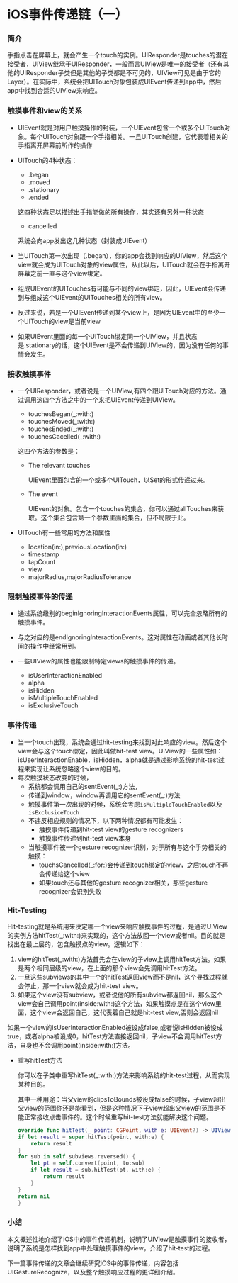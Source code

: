 # iOS事件传递链（一）

### 简介

手指点击在屏幕上，就会产生一个touch的实例。UIResponder是touches的潜在接受者，UIView继承于UIResponder，一般而言UIView是唯一的接受者（还有其他的UIResponder子类但是其他的子类都是不可见的，UIView可见是由于它的Layer）。在实际中，系统会把UITouch对象包装成UIEvent传递到app中，然后app中找到合适的UIView来响应。

### 触摸事件和view的关系
+ UIEvent就是对用户触摸操作的封装，一个UIEvent包含一个或多个UITouch对象。每个UITouch对象跟一个手指相关。一旦UITouch创建，它代表着相关的手指离开屏幕前所作的操作
+ UITouch的4种状态：
	+ .began
	+ .moved
	+ .stationary
	+ .ended

	这四种状态足以描述出手指能做的所有操作，其实还有另外一种状态
	
	+ cancelled

	系统会向app发出这几种状态（封装成UIEvent）
+  	当UITouch第一次出现（.began），你的app会找到响应的UIView，然后这个view就会成为UITouch对象的view属性，从此以后，UITouch就会在手指离开屏幕之前一直与这个view绑定。
+   组成UIEvent的UITouches有可能与不同的view绑定，因此，UIEvent会传递到与组成这个UIEvent的UITouches相关的所有view。
+   反过来说，若是一个UIEvent传递到某个view上，是因为UIEvent中的至少一个UITouch的view是当前view
+   如果UIEvent里面的每一个UITouch绑定同一个UIView，并且状态是.stationary的话，这个UIEvent是不会传递到UIView的，因为没有任何的事情会发生。


### 接收触摸事件
+ 一个UIResponder，或者说是一个UIView,有四个跟UITouch对应的方法。通过调用这四个方法之中的一个来把UIEvent传递到UIView。

	+ touchesBegan(_:with:)
	+ touchesMoved(_:with:)
	+ touchesEnded(_:with:)
	+ touchesCacelled(_:with:)

	这四个方法的参数是：
	
	+ The relevant touches

		UIEvent里面包含的一个或多个UITouch，以Set的形式传递过来。
	
	+ The event
	
		UIEvent的对象。包含一个touches的集合，你可以通过allTouches来获取。这个集合包含第一个参数里面的集合，但不局限于此。

+ UITouch有一些常用的方法和属性

	+ location(in:),previousLocation(in:)
	+ timestamp
	+ tapCount
	+ view
	+ majorRadius,majorRadiusTolerance

### 限制触摸事件的传递
+ 通过系统级别的beginIgnoringInteractionEvents属性，可以完全忽略所有的触摸事件。

+ 与之对应的是endIgnoringInteractionEvents。这对属性在动画或者其他长时间的操作中经常用到。

+ 一些UIView的属性也能限制特定views的触摸事件的传递。

	+ isUserInteractionEnabled
	+ alpha
	+ isHidden
	+ isMultipleTouchEnabled
	+ isExclusiveTouch

### 事件传递
+ 当一个touch出现，系统会通过hit-testing来找到对此响应的view。然后这个view会与这个touch绑定，因此叫做hit-test view。UIView的一些属性如：isUserInteractionEnable，isHidden，alpha就是通过影响系统的hit-test过程来实现让系统忽略这个view的目的。
+ 每次触摸状态改变的时候，
	+ 系统都会调用自己的sentEvent(_:)方法，
	+ 传递到window，window再调用它的sentEvent(_:)方法
	+ 触摸事件第一次出现的时候，系统会考虑```isMultipleTouchEnabled```以及```isExclusiceTouch```
	+ 不违反相应规则的情况下，以下两种情况都有可能发生：
		+ 触摸事件传递到hit-test view的gesture recognizers
		+ 触摸事件传递到hit-test view本身
	+ 当触摸事件被一个gesture recognizer识别，对于所有与这个手势相关的触摸：
		+ touchsCancelled(_:for:)会传递到touch绑定的view，之后touch不再会传递给这个view
		+ 如果touch还与其他的gesture recognizer相关，那些gesture recognizer会识别失败

### Hit-Testing
Hit-testing就是系统用来决定哪一个view来响应触摸事件的过程，是通过UIView的实例方法hitTest(_:with:)来实现的，这个方法放回一个view或者nil。目的就是找出在最上层的，包含触摸点的view。逻辑如下：

1. view的hitTest(_:with:)方法首先会在view的子view上调用hitTest方法。如果是两个相同层级的view，在上面的那个view会先调用hitTest方法。
1. 一旦这些subviews的其中一个的hitTest返回view而不是nil，这个寻找过程就会停止，那一个view就会成为hit-test view。
2. 如果这个view没有subview，或者说他的所有subview都返回nil，那么这个view会自己调用point(inside:with:)这个方法，如果触摸点是在这个view里面，这个view会返回自己，这代表着自己就是hit-test view,否则会返回nil

如果一个view的isUserInteractionEnabled被设成false,或者说isHidden被设成true，或者alpha被设成0，hitTest方法直接返回nil，子view不会调用hitTest方法，自身也不会调用point(inside:with:)方法。

+ 重写hitTest方法

	你可以在子类中重写hitTest(_:with:)方法来影响系统的hit-test过程，从而实现某种目的。
	
	其中一种用途：当父view的clipsToBounds被设成false的时候，子view超出父view的范围你还是能看到，但是这种情况下子view超出父view的范围是不能正常接收点击事件的。这个时候重写hit-test方法就能解决这个问题。
	
	```Swift
	override func hitTest(_ point: CGPoint, with e: UIEvent?) -> UIView? {
    if let result = super.hitTest(point, with:e) {
        return result
    }
    for sub in self.subviews.reversed() {
        let pt = self.convert(point, to:sub)
        if let result = sub.hitTest(pt, with:e) {
            return result
        }
    }
    return nil
	}
	```


### 小结
本文概述性地介绍了iOS中的事件传递机制，说明了UIView是触摸事件的接收者，说明了系统是怎样找到app中处理触摸事件的view，介绍了hit-test的过程。

下一篇事件传递的文章会继续研究iOS中的事件传递，内容包括UIGestureRecognize，以及整个触摸响应过程的更详细介绍。